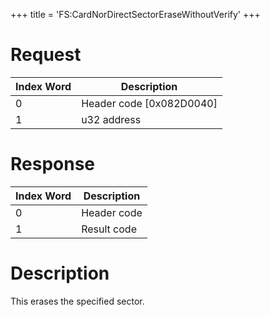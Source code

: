 +++
title = 'FS:CardNorDirectSectorEraseWithoutVerify'
+++

# Request

| Index Word | Description                |
|------------|----------------------------|
| 0          | Header code \[0x082D0040\] |
| 1          | u32 address                |

# Response

| Index Word | Description |
|------------|-------------|
| 0          | Header code |
| 1          | Result code |

# Description

This erases the specified sector.
